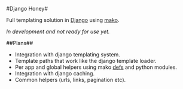 #Django Honey#

Full templating solution in [Django](https://www.djangoproject.com/) using [mako](http://www.makotemplates.org/).

_In development and not ready for use yet._

##Plans##
* Integration with django templating system.
* Template paths that work like the django template loader.
* Per app and global helpers using mako [defs](http://www.makotemplates.org/docs/defs.html) and python modules.
* Integration with django caching.
* Common helpers (urls, links, pagination etc).

